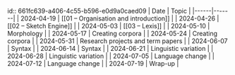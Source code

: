 id:: 661fc639-a406-4c55-b596-e0d9a0caed09
| Date | Topic |
|------|-------|
| 2024-04-19 | [[01 – Organisation and introduction]] |
| 2024-04-26 | [[02 – Sketch Engine]] |
| 2024-05-03 | [[03 – Lexis]] |
| 2024-05-10 | Morphology                        |
| 2024-05-17 | Creating corpora                  |
| 2024-05-24 | Creating corpora                  |
| 2024-05-31 | Research projects and term papers |
| 2024-06-07 | Syntax                            |
| 2024-06-14 | Syntax                            |
| 2024-06-21 | Linguistic variation              |
| 2024-06-28 | Linguistic variation              |
| 2024-07-05 | Language change                   |
| 2024-07-12 | Language change                   |
| 2024-07-19 | Wrap-up                           |
